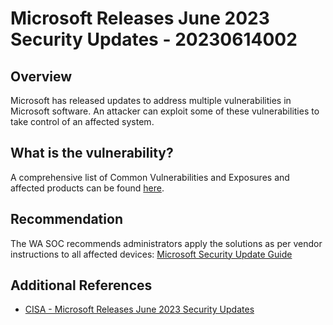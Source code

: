 # Microsoft Releases June 2023 Security Updates - 20230614002

## Overview

Microsoft has released updates to address multiple vulnerabilities in Microsoft software. An attacker can exploit some of these vulnerabilities to take control of an affected system.

## What is the vulnerability?

A comprehensive list of Common Vulnerabilities and Exposures and affected products can be found [here](https://msrc.microsoft.com/update-guide/releaseNote/2023-Jun).

## Recommendation

The WA SOC recommends administrators apply the solutions as per vendor instructions to all affected devices: [Microsoft Security Update Guide](https://msrc.microsoft.com/update-guide/deployments)

## Additional References

- [CISA - Microsoft Releases June 2023 Security Updates](https://www.cisa.gov/news-events/alerts/2023/06/13/microsoft-releases-june-2023-security-updates)
